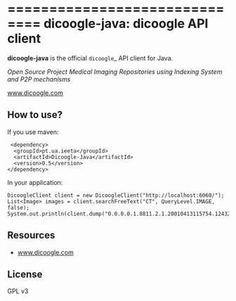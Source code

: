 ==============================
dicoogle-java: dicoogle API client
==============================

**dicoogle-java** is the official `dicoogle`_ API client for Java.

*Open Source Project Medical Imaging Repositories using Indexing System and P2P mechanisms*

www.dicoogle.com


How to use? 
---------

If you use maven: 
```
 <dependency>
  <groupId>pt.ua.ieeta</groupId>
  <artifactId>Dicoogle-Java</artifactId>
  <version>0.5</version>
</dependency>
```

In your application: 
```
DicoogleClient client = new DicoogleClient("http://localhost:6060/");
List<Image> images = client.searchFreeText("CT", QueryLevel.IMAGE, false);
System.out.println(client.dump("0.0.0.0.1.8811.2.1.20010413115754.12432"));
```




Resources
---------

* www.dicoogle.com

License
-------

GPL v3


